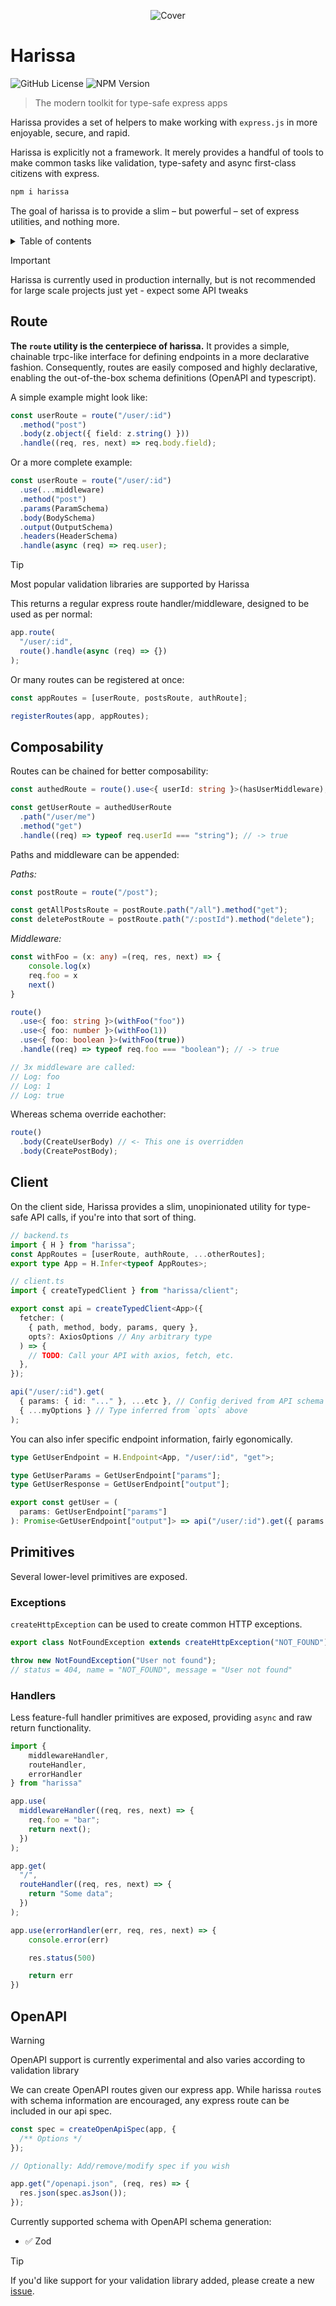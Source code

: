 <center>

![Cover](./static/harissa-cover.jpg)

</center>

# Harissa

![GitHub License](https://img.shields.io/github/license/sinclairnick/harissa)
![NPM Version](https://img.shields.io/npm/v/harissa)

> The modern toolkit for type-safe express apps

Harissa provides a set of helpers to make working with `express.js` in <current year> more enjoyable, secure, and rapid.

Harissa is explicitly not a framework. It merely provides a handful of tools to make common tasks like validation, type-safety and async first-class citizens with express.

```sh
npm i harissa
```

The goal of harissa is to provide a slim – but powerful – set of express utilities, and nothing more.

<details>
<summary>
    Table of contents
</summary>

1. [Route](./route)
2. [Composability](./composablity)
3. [Client](./client)
4. [Primitives](./primitives)
5. [OpenAPI](./openapi)

</details>

> [!IMPORTANT]  
> Harissa is currently used in production internally, but is not recommended for large scale projects just yet - expect some API tweaks

## Route

**The `route` utility is the centerpiece of harissa.** It provides a simple, chainable trpc-like interface for defining endpoints in a more declarative fashion. Consequently, routes are easily composed and highly declarative, enabling the out-of-the-box schema definitions (OpenAPI and typescript).

A simple example might look like:

```ts
const userRoute = route("/user/:id")
  .method("post")
  .body(z.object({ field: z.string() }))
  .handle((req, res, next) => req.body.field);
```

Or a more complete example:

```ts
const userRoute = route("/user/:id")
  .use(...middleware)
  .method("post")
  .params(ParamSchema)
  .body(BodySchema)
  .output(OutputSchema)
  .headers(HeaderSchema)
  .handle(async (req) => req.user);
```

> [!TIP]
> Most popular validation libraries are supported by Harissa

This returns a regular express route handler/middleware, designed to be used as per normal:

```ts
app.route(
  "/user/:id",
  route().handle(async (req) => {})
);
```

Or many routes can be registered at once:

```ts
const appRoutes = [userRoute, postsRoute, authRoute];

registerRoutes(app, appRoutes);
```

## Composability

Routes can be chained for better composability:

```ts
const authedRoute = route().use<{ userId: string }>(hasUserMiddleware);

const getUserRoute = authedUserRoute
  .path("/user/me")
  .method("get")
  .handle((req) => typeof req.userId === "string"); // -> true
```

Paths and middleware can be appended:

_Paths:_

```ts
const postRoute = route("/post");

const getAllPostsRoute = postRoute.path("/all").method("get");
const deletePostRoute = postRoute.path("/:postId").method("delete");
```

_Middleware:_

```ts
const withFoo = (x: any) =(req, res, next) => {
    console.log(x)
    req.foo = x
    next()
}

route()
  .use<{ foo: string }>(withFoo("foo"))
  .use<{ foo: number }>(withFoo(1))
  .use<{ foo: boolean }>(withFoo(true))
  .handle((req) => typeof req.foo === "boolean"); // -> true

// 3x middleware are called:
// Log: foo
// Log: 1
// Log: true
```

Whereas schema override eachother:

```ts
route()
  .body(CreateUserBody) // <- This one is overridden
  .body(CreatePostBody);
```

## Client

On the client side, Harissa provides a slim, unopinionated utility for type-safe API calls, if you're into that sort of thing.

```ts
// backend.ts
import { H } from "harissa";
const AppRoutes = [userRoute, authRoute, ...otherRoutes];
export type App = H.Infer<typeof AppRoutes>;
```

```ts
// client.ts
import { createTypedClient } from "harissa/client";

export const api = createTypedClient<App>({
  fetcher: (
    { path, method, body, params, query },
    opts?: AxiosOptions // Any arbitrary type
  ) => {
    // TODO: Call your API with axios, fetch, etc.
  },
});

api("/user/:id").get(
  { params: { id: "..." }, ...etc }, // Config derived from API schema
  { ...myOptions } // Type inferred from `opts` above
);
```

You can also infer specific endpoint information, fairly egonomically.

```ts
type GetUserEndpoint = H.Endpoint<App, "/user/:id", "get">;

type GetUserParams = GetUserEndpoint["params"];
type GetUserResponse = GetUserEndpoint["output"];

export const getUser = (
  params: GetUserEndpoint["params"]
): Promise<GetUserEndpoint["output"]> => api("/user/:id").get({ params });
```

## Primitives

Several lower-level primitives are exposed.

### Exceptions

`createHttpException` can be used to create common HTTP exceptions.

```ts
export class NotFoundException extends createHttpException("NOT_FOUND") {}

throw new NotFoundException("User not found");
// status = 404, name = "NOT_FOUND", message = "User not found"
```

### Handlers

Less feature-full handler primitives are exposed, providing `async` and raw return functionality.

```ts
import {
    middlewareHandler,
    routeHandler,
    errorHandler
} from "harissa"

app.use(
  middlewareHandler((req, res, next) => {
    req.foo = "bar";
    return next();
  })
);

app.get(
  "/",
  routeHandler((req, res, next) => {
    return "Some data";
  })
);

app.use(errorHandler(err, req, res, next) => {
    console.error(err)

    res.status(500)

    return err
})
```

## OpenAPI

> [!WARNING]  
> OpenAPI support is currently experimental and also varies according to validation library

We can create OpenAPI routes given our express app. While harissa `route`s with schema information are encouraged, any express route can be included in our api spec.

```ts
const spec = createOpenApiSpec(app, {
  /** Options */
});

// Optionally: Add/remove/modify spec if you wish

app.get("/openapi.json", (req, res) => {
  res.json(spec.asJson());
});
```

Currently supported schema with OpenAPI schema generation:

- ✅ Zod

> [!TIP]
> If you'd like support for your validation library added, please create a new [issue](./issues).
